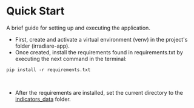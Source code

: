 # Quick Start
A brief guide for setting up and executing the application.
<br>
- First, create and activate a virtual environment (venv) in the project's folder (irradiare-app).
- Once created, install the requirements found in requirements.txt by executing the next command in the terminal:


```
pip install -r requirements.txt
```

<br>

- After the requirements are installed, set the current directory to the [indicators_data](/app/indicators_data) folder.

  
